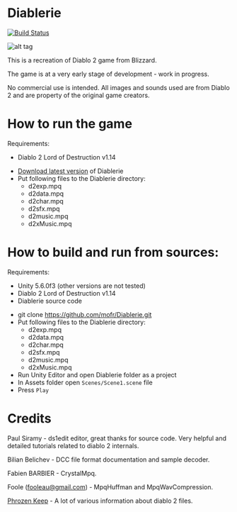 # Diablerie

[![Build Status](http://diablerie.zond.org/build/image/)](http://diablerie.zond.org/download/)

![alt tag](https://raw.github.com/mofr/Diablerie/master/Screenshots/rogue_camp.png)

This is a recreation of Diablo 2 game from Blizzard.

The game is at a very early stage of development - work in progress.

No commercial use is intended. All images and sounds used are from Diablo 2 and are property of the original game creators.

# How to run the game

Requirements:
- Diablo 2 Lord of Destruction v1.14

* [Download latest version](http://diablerie.zond.org/download/) of Diablerie
* Put following files to the Diablerie directory:
  - d2exp.mpq
  - d2data.mpq
  - d2char.mpq
  - d2sfx.mpq
  - d2music.mpq
  - d2xMusic.mpq

# How to build and run from sources:

Requirements:
- Unity 5.6.0f3 (other versions are not tested)
- Diablo 2 Lord of Destruction v1.14
- Diablerie source code

* git clone https://github.com/mofr/Diablerie.git
* Put following files to the Diablerie directory:
  - d2exp.mpq
  - d2data.mpq
  - d2char.mpq
  - d2sfx.mpq
  - d2music.mpq
  - d2xMusic.mpq
* Run Unity Editor and open Diablerie folder as a project
* In Assets folder open `Scenes/Scene1.scene` file
* Press `Play`

# Credits

Paul Siramy - ds1edit editor, great thanks for source code. Very helpful and detailed tutorials related to diablo 2 internals.

Bilian Belichev - DCC file format documentation and sample decoder.

Fabien BARBIER - CrystalMpq.

Foole (fooleau@gmail.com) - MpqHuffman and MpqWavCompression.

[Phrozen Keep](http://d2mods.info) - A lot of various information about diablo 2 files.
